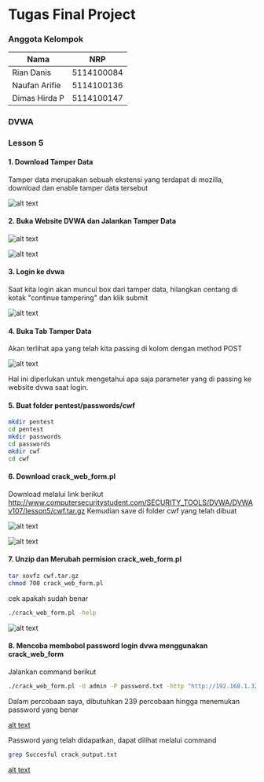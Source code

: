 # Tugas Final Project

### Anggota Kelompok

|Nama      |NRP    |
|---|---|
Rian Danis  | 5114100084
Naufan Arifie | 5114100136
Dimas Hirda P | 5114100147


### DVWA
  ### Lesson 5
  
  #### 1. Download Tamper Data
  Tamper data merupakan sebuah ekstensi yang terdapat di mozilla, download dan enable tamper data tersebut
  
  ![alt text](https://github.com/dimashirda/PKSJ-1/blob/master/PKSJ/Lesson%205/Capture.PNG)
  
  #### 2. Buka Website DVWA dan Jalankan Tamper Data
  
  ![alt text](https://github.com/dimashirda/PKSJ-1/blob/master/PKSJ/Lesson%205/dvwa%20start.PNG)
  
  ![alt text](https://github.com/dimashirda/PKSJ-1/blob/master/PKSJ/Lesson%205/start%20tamper.PNG)
  
  #### 3. Login ke dvwa
  Saat kita login akan muncul box dari tamper data, hilangkan centang di kotak "continue tampering" dan klik submit
  
  ![alt text](https://github.com/dimashirda/PKSJ-1/blob/master/PKSJ/Lesson%205/continue%20tampering.PNG)
  
  #### 4. Buka Tab Tamper Data
  Akan terlihat apa yang telah kita passing di kolom dengan method POST
  
  ![alt text](https://github.com/dimashirda/PKSJ-1/blob/master/PKSJ/Lesson%205/Post%20data%20tamper.PNG)
  
  Hal ini diperlukan untuk mengetahui apa saja parameter yang di passing ke website dvwa saat login.
  
  #### 5. Buat folder pentest/passwords/cwf
  
  ```bash
  mkdir pentest
  cd pentest
  mkdir passwords
  cd passwords
  mkdir cwf
  cd cwf
  ```
  
  #### 6. Download crack_web_form.pl
  
  Download melalui link berikut http://www.computersecuritystudent.com/SECURITY_TOOLS/DVWA/DVWAv107/lesson5/cwf.tar.gz
  Kemudian save di folder cwf yang telah dibuat
  
  ![alt text](https://github.com/dimashirda/PKSJ-1/blob/master/PKSJ/Lesson%205/openlink%20then%20save.PNG)
   
  ![alt text](https://github.com/dimashirda/PKSJ-1/blob/master/PKSJ/Lesson%205/save%20to%20folder%20cwf.PNG)
  
  #### 7. Unzip dan Merubah permision crack_web_form.pl
  
  ```bash
  tar xovfz cwf.tar.gz
  chmod 700 crack_web_form.pl
  ```
  cek apakah sudah benar
  ```bash
  ./crack_web_form.pl -help
  ```
  ![alt text](https://github.com/dimashirda/PKSJ-1/blob/master/PKSJ/Lesson%205/crack_web_pl.PNG)
  
  #### 8. Mencoba membobol password login dvwa menggunakan crack_web_form
  
  Jalankan command berikut
  ```bash
  ./crack_web_form.pl -U admin -P password.txt -http "http://192.168.1.32/dvwa/login.php" -data "username=USERNAME&password=PASSWORD&Login=Login" -M "Failed Login"
  ```
  Dalam percobaan saya, dibutuhkan 239 percobaan hingga menemukan password yang benar
  
  [alt text](https://github.com/dimashirda/PKSJ-1/blob/master/PKSJ/Lesson%205/success.PNG)
  
  Password yang telah didapatkan, dapat dilihat melalui command
  ```bash
  grep Succesful crack_output.txt
  ```
  
  [alt text](https://github.com/dimashirda/PKSJ-1/blob/master/PKSJ/Lesson%205/melihat%20hasil.PNG)
  
 
   
   
   
  
  
  
  
  
  
  
  
  
  
  
  
